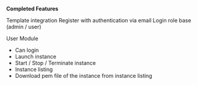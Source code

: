 **Completed Features**

Template integration
Register with authentication via email
Login role base (admin / user)

User Module
- Can login
- Launch instance
- Start / Stop / Terminate instance
- Instance listing
- Download pem file of the instance from instance listing
